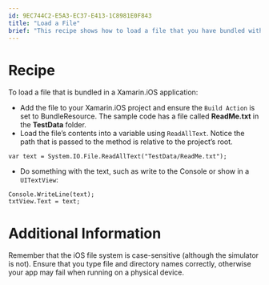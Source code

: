 ```yaml
---
id: 9EC744C2-E5A3-EC37-E413-1C8981E0F843
title: "Load a File"
brief: "This recipe shows how to load a file that you have bundled with your Xamarin.iOS application."
---
```


<a name="Recipe" class="injected"></a>


# Recipe

To load a file that is bundled in a Xamarin.iOS application:

-  Add the file to your Xamarin.iOS project and ensure the `Build Action` is set to BundleResource. The sample code has a file called **ReadMe.txt** in the **TestData** folder.
-  Load the file’s contents into a variable using `ReadAllText`. Notice the path that is passed to the method is relative to the project’s root.


```
var text = System.IO.File.ReadAllText("TestData/ReadMe.txt");
```

-  Do something with the text, such as write to the Console or show in a `UITextView`:


```
Console.WriteLine(text);
txtView.Text = text;
```

 <a name="Additional_Information" class="injected"></a>


# Additional Information

Remember that the iOS file system is case-sensitive (although the simulator
is not). Ensure that you type file and directory names correctly, otherwise your app may fail when running on a physical device.

